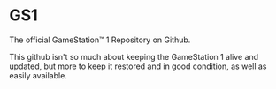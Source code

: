 # GS1
The official GameStation™ 1 Repository on Github.

This github isn't so much about keeping the GameStation 1 alive and updated, but more to keep it restored and in good condition, as well as easily available.
